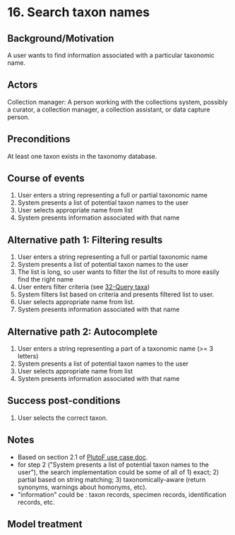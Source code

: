 # 16. Search taxon names

## Background/Motivation

A user wants to find information associated with a particular taxonomic name.

## Actors
Collection manager: A person working with the collections system, possibly a curator, a collection manager, a collection assistant, or data capture person.

## Preconditions
At least one taxon exists in the taxonomy database.

## Course of events
1. User enters a string representing a full or partial taxonomic name
1. System presents a list of potential taxon names to the user
1. User selects appropriate name from list
1. System presents information associated with that name

## Alternative path 1: Filtering results

1. User enters a string representing a full or partial taxonomic name
1. System presents a list of potential taxon names to the user
1. The list is long, so user wants to filter the list of results to more easily find the right name
1. User enters filter criteria (see [32-Query taxa](https://github.com/DINA-Web/dina-use-cases/blob/master/taxonomy/32-Query_taxa.md))
1. System filters list based on criteria and presents filtered list to user.
1. User selects appropriate name from list.
1. System presents information associated with that name

## Alternative path 2: Autocomplete

1. User enters a string representing a part of a taxonomic name (>= 3 letters)
1. System presents a list of potential taxon names to the user
1. User selects appropriate name from list
1. System presents information associated with that name

## Success post-conditions

1. User selects the correct taxon.

## Notes

* Based on section 2.1 of [PlutoF use case doc](https://plutof.ut.ee/assets/varia/manuals/docs/taxonomy_manual_3_en.pdf).
* for step 2 ("System presents a list of potential taxon names to the user"), the search implementation could be some of all of 1) exact; 2) partial based on string matching; 3) taxonomically-aware (return synonyms, warnings about homonyms, etc).
* "information" could be : taxon records, specimen records, identification records, etc. 

## Model treatment
